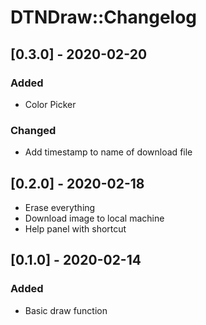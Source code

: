 # DTNDraw::Changelog

## [0.3.0] - 2020-02-20
### Added
- Color Picker

### Changed
- Add timestamp to name of download file

## [0.2.0] - 2020-02-18
- Erase everything
- Download image to local machine
- Help panel with shortcut

## [0.1.0] - 2020-02-14
### Added
- Basic draw function
